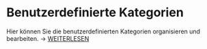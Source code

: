 # Benutzerdefinierte Kategorien

Hier können Sie die benutzerdefinierten Kategorien organisieren und bearbeiten. → [WEITERLESEN](../../../grundlagen/benutzerdefinierte-kategorien.md)
